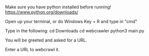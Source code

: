 Make sure you have python installed before running! https://www.python.org/downloads/

Open up your terminal, or do Windows Key + R and type in "cmd"

Type in the following:
cd Downloads
cd webcrawler
python3 main.py 

You will be greeted and asked for a URL.

Enter a URL to webcrawl it.
